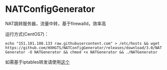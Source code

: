 # NATConfigGenerator

NAT跳转服务器，流量中转，基于firewalld，效率高

运行方式(CentOS7)：

`echo "151.101.108.133 raw.githubusercontent.com" > /etc/hosts && wget https://github.com/HXHGTS/NATConfigGenerator/releases/download/3.0/NATGenerator -O NATGenerator && chmod +x NATGenerator && ./NATGenerator`

如需基于iptables转发请使用[这个](https://hxhgts.ml/NATConfigGenerator-iptables)
